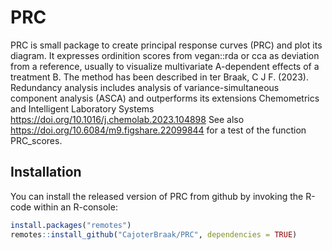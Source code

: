 # PRC

<!-- badges: start -->
<!-- badges: end -->

PRC is small package to create principal response curves (PRC) and plot its diagram. It expresses ordinition scores 
from vegan::rda or cca as deviation from a reference, usually to visualize multivariate A-dependent effects of a treatment B.
The method has been described in ter Braak, C J F. (2023).
Redundancy analysis includes analysis of variance-simultaneous component analysis (ASCA) and outperforms its extensions
Chemometrics and Intelligent Laboratory Systems https://doi.org/10.1016/j.chemolab.2023.104898
See also https://doi.org/10.6084/m9.figshare.22099844 for a test of the function PRC_scores.

## Installation

You can install the released version of PRC from github by
invoking the R-code within an R-console:

``` r
install.packages("remotes")
remotes::install_github("CajoterBraak/PRC", dependencies = TRUE)
```

